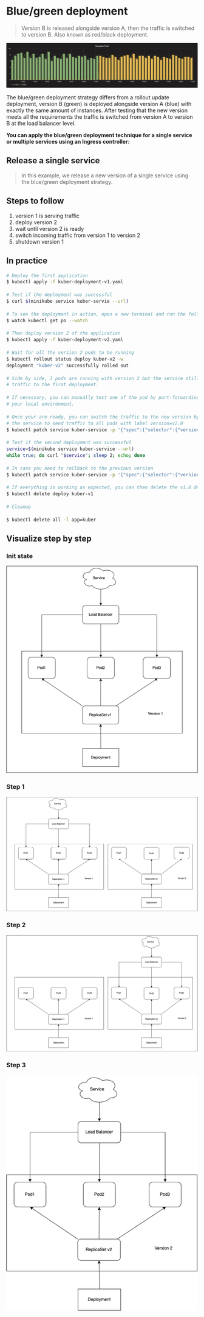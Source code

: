 # Blue/green deployment

> Version B is released alongside version A, then the traffic is switched to
version B. Also known as red/black deployment.

![kubernetes blue-green deployment](grafana-blue-green.png)

The blue/green deployment strategy differs from a rollout update deployment, version B
(green) is deployed alongside version A (blue) with exactly the same amount of
instances. After testing that the new version meets all the requirements the
traffic is switched from version A to version B at the load balancer level.

**You can apply the blue/green deployment technique for a single service or
multiple services using an Ingress controller:**

## Release a single service

> In this example, we release a new version of a single service using the
blue/green deployment strategy.

## Steps to follow

1. version 1 is serving traffic
1. deploy version 2
1. wait until version 2 is ready
1. switch incoming traffic from version 1 to version 2
1. shutdown version 1

## In practice

```bash
# Deploy the first application
$ kubectl apply -f kuber-deployment-v1.yaml

# Test if the deployment was successful
$ curl $(minikube service kuber-servie --url)

# To see the deployment in action, open a new terminal and run the following command:
$ watch kubectl get po --watch

# Then deploy version 2 of the application
$ kubectl apply -f kuber-deployment-v2.yaml

# Wait for all the version 2 pods to be running
$ kubectl rollout status deploy kuber-v2 -w
deployment "kuber-v2" successfully rolled out

# Side by side, 3 pods are running with version 2 but the service still send
# traffic to the first deployment.

# If necessary, you can manually test one of the pod by port-forwarding it to
# your local environment.

# Once your are ready, you can switch the traffic to the new version by patching
# the service to send traffic to all pods with label version=v2.0
$ kubectl patch service kuber-service -p '{"spec":{"selector":{"version":"v2.0"}}}'

# Test if the second deployment was successful
service=$(minikube service kuber-service --url)
while true; do curl "$service"; sleep 2; echo; done

# In case you need to rollback to the previous version
$ kubectl patch service kuber-service -p '{"spec":{"selector":{"version":"v1.0"}}}'

# If everything is working as expected, you can then delete the v1.0 deployment
$ kubectl delete deploy kuber-v1

# Cleanup

$ kubectl delete all -l app=kuber
```

## Visualize step by step 

### Init state

![blue/green init state](./blue_green_init_state.png)

### Step 1

![blue/green step 1](./blue_green_step_1.png)

### Step 2

![blue/green step 2](./blue_green_step_2.png)

### Step 3

![blue/green step 3](./blue_green_step_3.png)